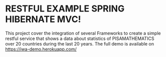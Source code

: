 RESTFUL EXAMPLE SPRING HIBERNATE MVC!
===================


This project cover the integration of several Frameworks to create a simple restful service that shows a data about statistics of PISAMATHEMATICS over 20 countries during the last 20 years. The full demo is available on https://iwa-demo.herokuapp.com/
